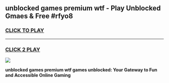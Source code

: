 
## unblocked games premium wtf - Play Unblocked Gmaes & Free #rfyo8
<h3>
<a href="https://news.freeplayer.one?title=unblocked_games_premium_wtf&ref=03M">CLICK TO PLAY</a></h3>
<hr>

<h3>
<a href="https://news.freeplayer.one?title=unblocked_games_premium_wtf&ref=03M">CLICK 2 PLAY</a>
  
</h3>

<a href="https://news.freeplayer.one?title=unblocked_games_premium_wtf&ref=03M"><img src="https://clearcache.store/games.png"></a>


**unblocked games premium wtf games unblocked: Your Gateway to Fun and Accessible Online Gaming**
